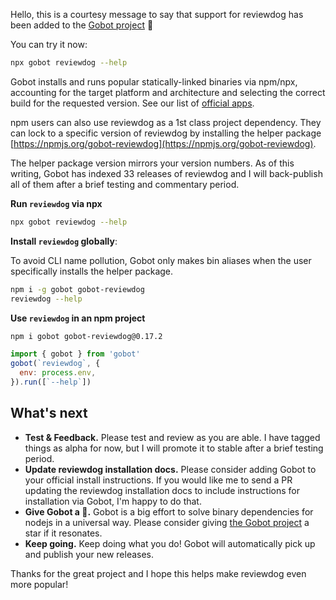 Hello, this is a courtesy message to say that support for reviewdog has been added to the [Gobot project](https://www.npmjs.com/package/gobot) 🎸

You can try it now:

```bash
npx gobot reviewdog --help
```

Gobot installs and runs popular statically-linked binaries via npm/npx, accounting for the target platform and architecture and selecting the correct build for the requested version. See our list of [official apps](https://www.npmjs.com/package/gobot#official-gobot-apps).

npm users can also use reviewdog as a 1st class project dependency. They can lock to a specific version of reviewdog by installing the helper package [https://npmjs.org/gobot-reviewdog](https://npmjs.org/gobot-reviewdog).

The helper package version mirrors your version numbers. As of this writing, Gobot has indexed 33 releases of reviewdog and I will back-publish all of them after a brief testing and commentary period.

**Run `reviewdog` via npx**

```bash
npx gobot reviewdog --help
```

**Install `reviewdog` globally**:

To avoid CLI name pollution, Gobot only makes bin aliases when the user specifically installs the helper package.

```bash
npm i -g gobot gobot-reviewdog
reviewdog --help
```

**Use `reviewdog` in an npm project**

```bash
npm i gobot gobot-reviewdog@0.17.2
```

```js
import { gobot } from 'gobot'
gobot(`reviewdog`, {
  env: process.env,
}).run([`--help`])
```



## What's next

- **Test & Feedback.** Please test and review as you are able. I have tagged things as alpha for now, but I will promote it to stable after a brief testing period.
- **Update reviewdog installation docs.** Please consider adding Gobot to your official install instructions. If you would like me to send a PR updating the reviewdog installation docs to include instructions for installation via Gobot, I'm happy to do that.
- **Give Gobot a 💫.** Gobot is a big effort to solve binary dependencies for nodejs in a universal way. Please consider giving [the Gobot project](https://github.com/benallfree/gobot) a star if it resonates.
- **Keep going.** Keep doing what you do! Gobot will automatically pick up and publish your new releases.

Thanks for the great project and I hope this helps make reviewdog even more popular!
